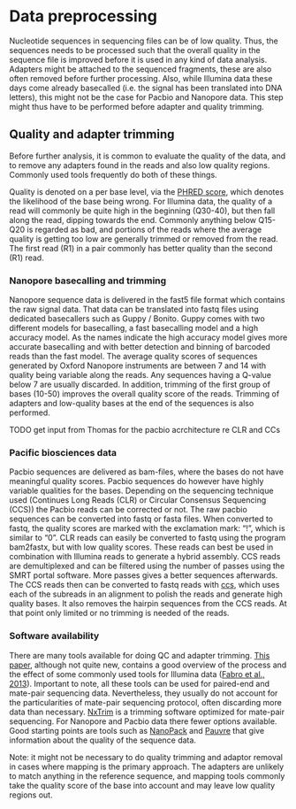 # Data preprocessing

Nucleotide sequences in sequencing files can be of low quality. Thus, the sequences needs to be processed such that the overall quality in the sequence file is improved before it is used in any kind of data analysis. Adapters might be attached to the sequenced fragments, these are also often removed before further processing. Also, while Illumina data these days come already basecalled (i.e. the signal has been translated into DNA letters), this might not be the case for Pacbio and Nanopore data. This step might thus have to be performed before adapter and quality trimming.    

## Quality and adapter trimming 	
Before further analysis, it is common to evaluate the quality of the data, and to remove any adapters found in the reads and also low quality regions. Commonly used tools frequently do both of these things.

Quality is denoted on a per base level, via the [PHRED score](https://en.wikipedia.org/wiki/Phred_quality_score), which denotes the likelihood of the base being wrong. For Illumina data, the quality of a read will commonly be quite high in the beginning (Q30-40), but then fall along the read, dipping towards the end.  Commonly anything below Q15-Q20 is regarded as bad, and portions of the reads where the average quality is getting too low are generally trimmed or removed from the read. The first read (R1) in a pair commonly has better quality than the second (R1) read.

### Nanopore basecalling and trimming
Nanopore sequence data is delivered in the fast5 file format which contains the raw signal data. That data can be translated into fastq files using dedicated basecallers such as Guppy / Bonito. Guppy comes with two different models for basecalling, a fast basecalling model and a high accuracy model. As the names indicate the high accuracy model gives more accurate basecalling and with better detection and binning of barcoded reads than the fast model. The average quality scores of sequences generated by Oxford Nanopore instruments are between 7 and 14 with quality being variable along the reads. Any sequences having a Q-value below 7 are usually discarded. In addition, trimming of the first group of bases (10-50) improves the overall quality score of the reads. Trimming of adapters and low-quality bases at the end of the sequences is also performed.

TODO get input from Thomas for the pacbio acrchitecture re CLR and CCs
### Pacific biosciences data
Pacbio sequences are delivered as bam-files, where the bases do not have meaningful quality scores. Pacbio sequences do however have highly variable qualities for the bases. Depending on the sequencing technique used (Continues Long Reads (CLR) or Circular Consensus Sequencing (CCS)) the Pacbio reads can be corrected or not. The raw pacbio sequences can be converted into fastq or fasta files. When converted to fastq, the quality scores are marked with the exclamation mark: “!”, which is similar to “0”. CLR reads can easily be converted to fastq using the program bam2fastx, but with low quality scores. These reads can best be used in combination with Illumina reads to generate a hybrid assembly. CCS reads are demultiplexed and can be filtered using the number of passes using the SMRT portal software. More passes gives a better sequences afterwards. The CCS reads then can be converted to fastq reads with [ccs](https://ccs.how/), which uses each of the subreads in an alignment to polish the reads and generate high quality bases. It also removes the hairpin sequences from the CCS reads.  At that point only limited or no trimming is needed of the reads.

### Software availability
There are many tools available for doing QC and adapter trimming.
[This paper](https://journals.plos.org/plosone/article?id=10.1371/journal.pone.0085024), although not quite new, contains a good overview of the process and the effect of some commonly used tools for Illumina data ([Fabro et al., 2013](https://journals.plos.org/plosone/article?id=10.1371/journal.pone.0085024)). Important to note, all these tools can be used for paired-end and mate-pair sequencing data. Nevertheless, they usually do not account for the particularities of mate-pair sequencing protocol, often discarding more data than necessary. [NxTrim](https://academic.oup.com/bioinformatics/article/31/12/2035/213912) is a trimming software optimized for mate-pair sequencing. For Nanopore and Pacbio data there fewer  options available. Good starting points are tools such as [NanoPack](https://academic.oup.com/bioinformatics/article/34/15/2666/4934939) and [Pauvre](https://github.com/conchoecia/pauvre) that give information about the quality of the sequence data.

Note: it might not be necessary to do quality trimming and adaptor removal in cases where mapping is the primary approach. The adapters are unlikely to match anything in the reference sequence, and mapping tools commonly take the quality score of the base into account and may leave low quality regions out.

